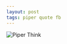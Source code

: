 ```yaml
---
layout: post
tags: piper quote fb
---
```


![Piper Think](http://drops.articulate.com/18ljA/5J4jJRVP+)
